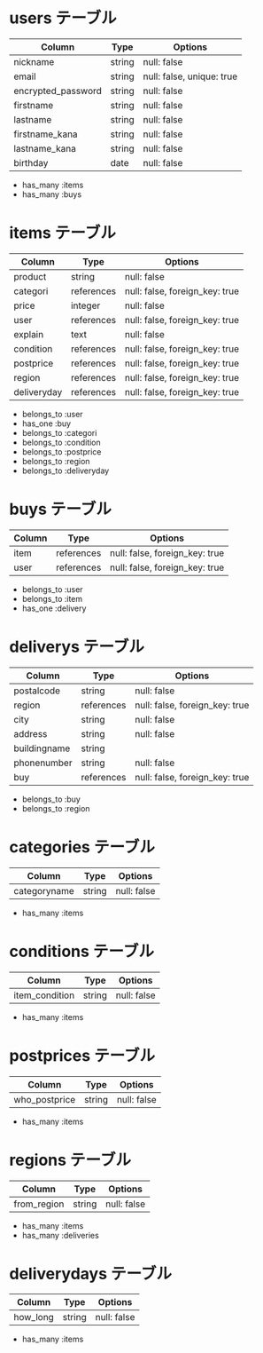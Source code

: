 # users テーブル

| Column             | Type   | Options     |
| ------------------ | ------ | ----------- |
| nickname           | string | null: false |
| email              | string | null: false, unique: true|
| encrypted_password | string | null: false |
| firstname          | string | null: false |
| lastname           | string | null: false |
| firstname_kana     | string | null: false |
| lastname_kana      | string | null: false |
| birthday           | date   | null: false |

- has_many :items
- has_many :buys

# items テーブル

| Column             | Type       | Options     |
| ------------------ | ---------- | ----------- |
| product            | string     | null: false |
| categori           | references | null: false, foreign_key: true |
| price              | integer    | null: false |
| user               | references | null: false, foreign_key: true |
| explain            | text       | null: false |
| condition          | references | null: false, foreign_key: true |
| postprice          | references | null: false, foreign_key: true |
| region             | references | null: false, foreign_key: true |
| deliveryday        | references | null: false, foreign_key: true |

- belongs_to :user
- has_one :buy
- belongs_to :categori
- belongs_to :condition
- belongs_to :postprice
- belongs_to :region
- belongs_to :deliveryday


# buys テーブル

| Column             | Type       | Options     |
| ------------------ | ---------- | ----------- |
| item               | references | null: false, foreign_key: true |
| user               | references | null: false, foreign_key: true |

- belongs_to :user
- belongs_to :item
- has_one :delivery

# deliverys テーブル

| Column             | Type       | Options     |
| ------------------ | ---------- | ----------- |
| postalcode         | string     | null: false |
| region             | references | null: false, foreign_key: true |
| city               | string     | null: false |
| address            | string     | null: false |
| buildingname       | string     |             |
| phonenumber        | string     | null: false |
| buy                | references | null: false, foreign_key: true |

- belongs_to :buy
- belongs_to :region

# categories テーブル

| Column             | Type       | Options     |
| ------------------ | ---------- | ----------- |
| categoryname       | string     | null: false |

- has_many :items

# conditions テーブル

| Column             | Type       | Options     |
| ------------------ | ---------- | ----------- |
| item_condition     | string     | null: false |

- has_many :items

# postprices テーブル

| Column             | Type       | Options     |
| ------------------ | ---------- | ----------- |
| who_postprice      | string     | null: false |

- has_many :items

# regions テーブル

| Column             | Type       | Options     |
| ------------------ | ---------- | ----------- |
| from_region        | string     | null: false |

- has_many :items
- has_many :deliveries

# deliverydays テーブル

| Column             | Type       | Options     |
| ------------------ | ---------- | ----------- |
| how_long           | string     | null: false |

- has_many :items


